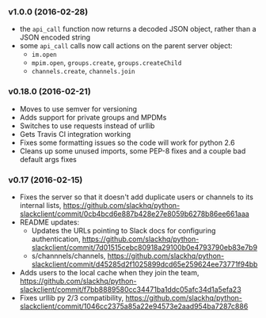 ### v1.0.0 (2016-02-28)

  * the `api_call` function now returns a decoded JSON object, rather than a JSON encoded string
  * some `api_call` calls now call actions on the parent server object:
    * `im.open`
    * `mpim.open`, `groups.create`, `groups.createChild`
    * `channels.create`, `channels.join`

### v0.18.0 (2016-02-21)

  * Moves to use semver for versioning
  * Adds support for private groups and MPDMs
  * Switches to use requests instead of urllib
  * Gets Travis CI integration working
  * Fixes some formatting issues so the code will work for python 2.6
  * Cleans up some unused imports, some PEP-8 fixes and a couple bad default args fixes

### v0.17 (2016-02-15)

  * Fixes the server so that it doesn't add duplicate users or channels to its internal lists, https://github.com/slackhq/python-slackclient/commit/0cb4bcd6e887b428e27e8059b6278b86ee661aaa
  * README updates:
    * Updates the URLs pointing to Slack docs for configuring authentication, https://github.com/slackhq/python-slackclient/commit/7d01515cebc80918a29100b0e4793790eb83e7b9
    * s/channnels/channels, https://github.com/slackhq/python-slackclient/commit/d45285d2f1025899dcd65e259624ee73771f94bb
  * Adds users to the local cache when they join the team, https://github.com/slackhq/python-slackclient/commit/f7bb8889580cc34471ba1ddc05afc34d1a5efa23
  * Fixes urllib py 2/3 compatibility, https://github.com/slackhq/python-slackclient/commit/1046cc2375a85a22e94573e2aad954ba7287c886


